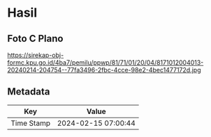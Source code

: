 # Hasil

## Foto C Plano

https://sirekap-obj-formc.kpu.go.id/4ba7/pemilu/ppwp/81/71/01/20/04/8171012004013-20240214-204754--77fa3496-2fbc-4cce-98e2-4bec1477172d.jpg


## Metadata

| Key        | Value               |
| ---------- | ------------------- |
| Time Stamp | 2024-02-15 07:00:44 |



